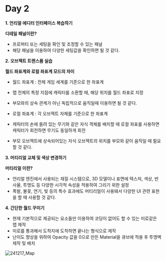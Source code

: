 
# Day 2
**1. 언리얼 에디터 인터페이스 복습하기**

**디테일 패널이란?**

- 프로퍼티 또는 세팅을 확인 및 조정할 수 있는 패널
- 해당 패널을 이용하여 다양한 세팅값을 확인하면 될 것 같다.

**2. 오브젝트 트랜스폼 실습**   

**월드 좌표계와 로컬 좌표계 모드의 차이**

- 월드 좌표계 : 전체 게임 세계를 기준으로 한 좌표계
- 맵 전체의 특정 지점에 캐릭터를 소환할 때, 해당 위치를 월드 좌표로 지정
- 부모와의 상속 관계가 아닌 독립적으로 움직일때 이용하면 될 것 같다.

- 로컬 좌표계 : 각 오브젝트 자체를 기준으로 한 좌표계
- 캐릭터의 손에 들려 있는 무기와 같은 자식 객체를 배치할 때 로컬 좌표를 사용하면 캐릭터가 회전하면 무기도 동일하게 회전
- 부모 오브젝트에 상속되어있는 자식 오브젝트의 위치를 부모와 같이 움직일 때 필요할 것 같다.

**3. 머티리얼 교체 및 색상 변경하기**

**머티리얼 이란?**

- 언리얼 엔진에서 사용되는 재질 시스템으로, 3D 모델이나 표면에 텍스처, 색상, 반사율, 투명도 등 다양한 시각적 속성을 적용하여 그리기 위한 설정
- 폭발, 불꽃, 연기, 빛 등의 특수 효과에도 머티리얼이 사용돼서 다양한 UI 관련 표현을 할 때 사용할 것 같다.

**4. 간단한 월드 꾸미기**

- 현재 기본적으로 제공되는 요소들만 이용하여 코딩이 없어도 할 수 있는 미로같은 맵 제작
- 미로를 통과해서 도착지에 도착하면 끝나는 형식으로 제작
- 난이도 향상을 위하여 Opacity 값을 0으로 만든 Material을 큐브에 적용 후 투명벽 제작 및 배치
  
![241217_Map](https://github.com/user-attachments/assets/d496e632-e803-4000-aa2c-19d3292ae2ab)
